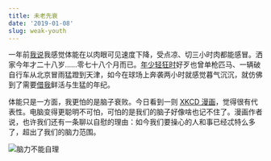 ```yaml
---
title: 未老先衰
date: '2019-01-08'
slug: weak-youth
---
```


一年前[我说](/cn/2018/01/fitness/)我感觉体能在以肉眼可见速度下降，受点凉、切三小时肉都能感冒。洒家今年才二十八岁……零七十八个月而已。[年少轻狂时](/cn/2005/08/ride-to-tianjin-in-16-hours/)好歹也曾单枪匹马、一辆破自行车从北京冒雨猛蹬到天津，如今在球场上奔袭两小时就感觉暮气沉沉，就仿佛到了需要[借我](/cn/2018/07/lend-me/)鲜活与生猛的年纪。

体能只是一方面，我更怕的是脑子衰败。今日看到一则 [XKCD 漫画](https://xkcd.com/2093/)，觉得很有代表性。电脑变得更聪明不可怕，可怕的是我们的脑子好像啥也记不住了。漫画作者说，也许我们还有一条聊以自慰的理由：如今我们要操心的人和事已经忒特么多了，超出了我们的脑力范围。

![脑力不能自理](https://imgs.xkcd.com/comics/reminders.png)
